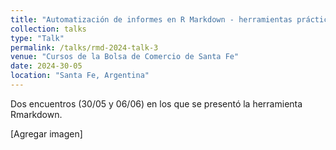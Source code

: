 ```yaml
---
title: "Automatización de informes en R Markdown - herramientas prácticas para potenciar la estrategia de datos"
collection: talks
type: "Talk"
permalink: /talks/rmd-2024-talk-3
venue: "Cursos de la Bolsa de Comercio de Santa Fe"
date: 2024-30-05
location: "Santa Fe, Argentina"
---
```


Dos encuentros (30/05 y 06/06) en los que se presentó la herramienta Rmarkdown.

[Agregar imagen]
